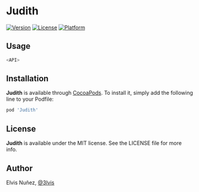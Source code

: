# Judith

[![Version](https://img.shields.io/cocoapods/v/Judith.svg?style=flat)](https://cocoapods.org/pods/Judith)
[![License](https://img.shields.io/cocoapods/l/Judith.svg?style=flat)](https://cocoapods.org/pods/Judith)
[![Platform](https://img.shields.io/cocoapods/p/Judith.svg?style=flat)](https://cocoapods.org/pods/Judith)

## Usage

```swift
<API>
```

## Installation

**Judith** is available through [CocoaPods](http://cocoapods.org). To install
it, simply add the following line to your Podfile:

```ruby
pod 'Judith'
```

## License

**Judith** is available under the MIT license. See the LICENSE file for more info.

## Author

Elvis Nuñez, [@3lvis](https://twitter.com/3lvis)
